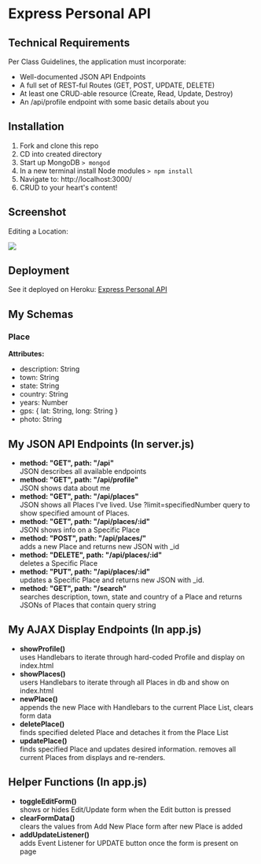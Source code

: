 <html>
<h1>Express Personal API</h1>

<h2>Technical Requirements</h2>

<p>Per Class Guidelines, the application must incorporate:
<ul>
<li>Well-documented JSON API Endpoints</li>
<li>A full set of REST-ful Routes (GET, POST, UPDATE, DELETE)</li>
<li>At least one CRUD-able resource (Create, Read, Update, Destroy)</li>
<li>An /api/profile endpoint with some basic details about you</li>
</ul>
</p>

<h2>Installation</h2>
<ol>
<li>Fork and clone this repo</li>
<li>CD into created directory</li>
<li>Start up MongoDB
<code>> mongod</code>
<li>In a new terminal install Node modules
<code>> npm install</code></li>
<li>Navigate to: http://localhost:3000/</li>
<li>CRUD to your heart's content!</li>
</ol>

<h2>Screenshot</h2>
<p>Editing a Location:</p>
<img src='http://i.imgur.com/C0462iE.png'>

<h2>Deployment</h2>
<p>See it deployed on Heroku: <a href='https://warm-plains-40549.herokuapp.com/'>Express Personal API</a></p>

<h2>My Schemas</h2>

<h3>Place</h3>
<p><strong>Attributes:</strong>
<ul>
<li>description: String</li>
<li>town: String</li>
<li>state: String</li>
<li>country: String</li>
<li>years: Number</li>
<li>gps: { lat: String, long: String }</li>
<li>photo: String</li>
</ul>
</p>

<h2>My JSON API Endpoints (In server.js)</h2>

<ul>
<li><strong>method: "GET", path: "/api"</strong></br>
JSON describes all available endpoints</li>
<li><strong>method: "GET", path: "/api/profile"</strong></br>
JSON shows data about me </li>
<li><strong>method: "GET", path: "/api/places"</strong></br>
JSON shows all Places I've lived. Use ?limit=specifiedNumber query to show specified amount of Places.</li>
<li><strong>method: "GET", path: "/api/places/:id"</strong></br>
JSON shows info on a Specific Place</li>
<li><strong>method: "POST", path: "/api/places/"</strong></br>
adds a new Place and returns new JSON with _id</li>
<li><strong>method: "DELETE", path: "/api/places/:id"</strong></br>
deletes a Specific Place</li>
<li><strong>method: "PUT", path: "/api/places/:id"</strong></br>
updates a Specific Place and returns new JSON with _id. </li>
<li><strong>method: "GET", path: "/search"</strong></br>
searches description, town, state and country of a Place and returns JSONs of Places that contain query string</li>
</ul>

<h2>My AJAX Display Endpoints (In app.js)</h2>

<ul>
<li><strong>showProfile()</strong></br>
uses Handlebars to iterate through hard-coded Profile and display on index.html</li>
<li><strong>showPlaces()</strong></br>
users Handlebars to iterate through all Places in db and show on index.html</li>
<li><strong>newPlace()</strong></br>
appends the new Place with Handlebars to the current Place List, clears form data</li>
<li><strong>deletePlace()</strong></br>
finds specified deleted Place and detaches it from the Place List</li>
<li><strong>updatePlace()</strong></br>
finds specified Place and updates desired information. removes all current Places from displays and re-renders.</li>
</ul>

<h2>Helper Functions (In app.js)</h2>

<ul>
<li><strong>toggleEditForm()</strong></br>
shows or hides Edit/Update form when the Edit button is pressed</li>
<li><strong>clearFormData()</strong></br>
clears the values from Add New Place form after new Place is added</li>
<li><strong>addUpdateListener()</strong></br>
adds Event Listener for UPDATE button once the form is present on page</li>
</ul>
